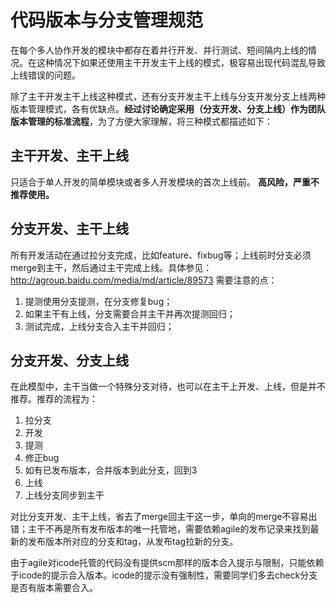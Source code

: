 # 代码版本与分支管理规范
在每个多人协作开发的模块中都存在着并行开发、并行测试、短间隔内上线的情况。在这种情况下如果还使用主干开发主干上线的模式，极容易出现代码混乱导致上线错误的问题。

除了主干开发主干上线这种模式，还有分支开发主干上线与分支开发分支上线两种版本管理模式，各有优缺点。**经过讨论确定采用（分支开发、分支上线）作为团队版本管理的标准流程**，为了方便大家理解，将三种模式都描述如下：

## 主干开发、主干上线
只适合于单人开发的简单模块或者多人开发模块的首次上线前。
**高风险，严重不推荐使用。**

## 分支开发、主干上线
所有开发活动在通过拉分支完成，比如feature、fixbug等；上线前时分支必须merge到主干，然后通过主干完成上线。具体参见：http://agroup.baidu.com/media/md/article/89573
需要注意的点：

1. 提测使用分支提测，在分支修复bug；
2. 如果主干有上线，分支需要合并主干并再次提测回归；
3. 测试完成，上线分支合入主干并回归；

## 分支开发、分支上线
在此模型中，主干当做一个特殊分支对待，也可以在主干上开发、上线，但是并不推荐。推荐的流程为：

1. 拉分支
2. 开发
3. 提测
4. 修正bug
5. 如有已发布版本，合并版本到此分支，回到3
6. 上线
7. 上线分支同步到主干

对比分支开发、主干上线，省去了merge回主干这一步，单向的merge不容易出错；主干不再是所有发布版本的唯一托管地，需要依赖agile的发布记录来找到最新的发布版本所对应的分支和tag，从发布tag拉新的分支。

由于agile对icode托管的代码没有提供scm那样的版本合入提示与限制，只能依赖于icode的提示合入版本。icode的提示没有强制性，需要同学们多去check分支是否有版本需要合入。